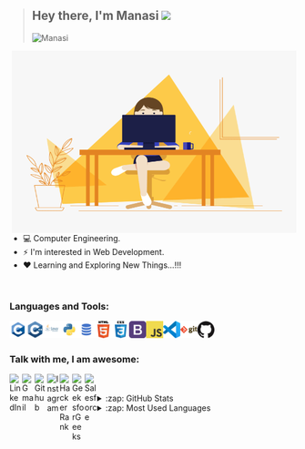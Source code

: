  
> ## Hey there, I'm Manasi <img src="https://raw.githubusercontent.com/MartinHeinz/MartinHeinz/master/wave.gif" width="30px">
> ![Manasi](https://user-images.githubusercontent.com/36513491/123604908-ebb11d80-d818-11eb-8f1f-af17427397f4.png)

<img align="right" alt="GIF" src="https://github.com/itsmnsi/itsmnsi/blob/main/code.gif?raw=true" width="500" height="320" />

- 💻 Computer Engineering.
- ⚡ I'm interested in Web Development.
- ❤️ Learning and Exploring New Things...!!!

<br />

### Languages and Tools:

<img align="left" alt="c" hight="30px" width="30px" src="https://raw.githubusercontent.com/github/explore/80688e429a7d4ef2fca1e82350fe8e3517d3494d/topics/c/c.png" />
<img align="left" alt="c" hight="30px" width="30px" src="https://raw.githubusercontent.com/github/explore/80688e429a7d4ef2fca1e82350fe8e3517d3494d/topics/cpp/cpp.png" />
<img align="left" alt="java" hight="30px" width="30px" src="https://raw.githubusercontent.com/github/explore/80688e429a7d4ef2fca1e82350fe8e3517d3494d/topics/java/java.png" />
<img align="left" alt="python" hight="30px" width="30px" src="https://raw.githubusercontent.com/github/explore/80688e429a7d4ef2fca1e82350fe8e3517d3494d/topics/python/python.png" />
<img align="left" alt="SQL" hight="30px" width="30px" src="https://raw.githubusercontent.com/github/explore/80688e429a7d4ef2fca1e82350fe8e3517d3494d/topics/sql/sql.png" />

<img align="left" alt="HTML5" hight="30px" width="30px" src="https://raw.githubusercontent.com/github/explore/80688e429a7d4ef2fca1e82350fe8e3517d3494d/topics/html/html.png" />
<img align="left" alt="CSS3" hight="30px" width="30px" src="https://raw.githubusercontent.com/github/explore/80688e429a7d4ef2fca1e82350fe8e3517d3494d/topics/css/css.png" />
<img align="left" alt="Visual Studio Code" hight="30px" width="30px" src="https://raw.githubusercontent.com/github/explore/80688e429a7d4ef2fca1e82350fe8e3517d3494d/topics/bootstrap/bootstrap.png" />
<img align="left" alt="JavaScript" hight="30px" width="30px" src="https://raw.githubusercontent.com/github/explore/80688e429a7d4ef2fca1e82350fe8e3517d3494d/topics/javascript/javascript.png" />
<img align="left" alt="Visual Studio Code" hight="30px" width="30px" src="https://raw.githubusercontent.com/github/explore/80688e429a7d4ef2fca1e82350fe8e3517d3494d/topics/visual-studio-code/visual-studio-code.png" />
<img align="left" alt="Git" hight="30px" width="30px" src="https://raw.githubusercontent.com/github/explore/80688e429a7d4ef2fca1e82350fe8e3517d3494d/topics/git/git.png" />
<img align="left" alt="GitHub" hight="30px" width="30px" src="https://raw.githubusercontent.com/github/explore/78df643247d429f6cc873026c0622819ad797942/topics/github/github.png" />
<br />
<br />

### Talk with me, I am awesome:
[<img align="left" alt="LinkedIn" width="22px" src="https://cdn.jsdelivr.net/npm/simple-icons@v3/icons/linkedin.svg" />][linkedin]
[<img align="left" alt="Gmail" width="22px" src="https://cdn.jsdelivr.net/npm/simple-icons@v3/icons/gmail.svg" />][gmail]
[<img align="left" alt="Github" width="22px" src="https://cdn.jsdelivr.net/npm/simple-icons@v3/icons/github.svg" />][github]
[<img align="left" alt="Instagram" width="22px" src="https://cdn.jsdelivr.net/npm/simple-icons@v3/icons/instagram.svg" />][instagram]
[<img align="left" alt="HackerRank" width="22px" src="https://cdn.jsdelivr.net/npm/simple-icons@v3/icons/hackerrank.svg" />][hackerrank]
[<img align="left" alt="GeeksforGeeks" width="22px" src="https://cdn.jsdelivr.net/npm/simple-icons@v3/icons/geeksforgeeks.svg" />][geeksforgeeks]
[<img align="left" alt="Salesforce" width="22px" src="https://cdn.jsdelivr.net/npm/simple-icons@v3/icons/salesforce.svg" />][salesforce]

<br />
<br />

<details>
  <summary>:zap: GitHub Stats</summary>

  <img align="left" alt="Manasi's GitHub Stats" src="https://github-readme-stats.vercel.app/api?username=itsmnsi&show_icons=true&hide_border=true" />

</details>

<details>
  <summary>:zap: Most Used Languages</summary>

<img align="left" alt="Manasi's GitHub Top Languages" src="https://github-readme-stats.vercel.app/api/top-langs/?username=itsmnsi" />

</details>

[linkedin]: https://linkedin.com/in/itsmnsi0204
[gmail]: mailto:pmanasi02@gmail.com
[github]: https://www.github.com/itsmnsi
[instagram]: https://www.instagram.com/mnsi021999
[hackerrank]: https://www.hackerrank.com/pmanasi02
[geeksforgeeks]: https://auth.geeksforgeeks.org/user/pmanasi02/profile
[salesforce]: https://trailblazer.me/id/itsmnsi0204
